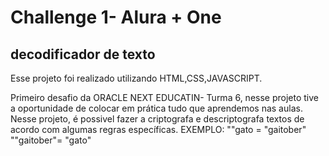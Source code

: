 # Challenge 1- Alura + One
## decodificador de texto

Esse projeto foi realizado utilizando HTML,CSS,JAVASCRIPT.

Primeiro desafio da ORACLE NEXT EDUCATIN- Turma 6, nesse projeto tive a oportunidade de colocar em prática tudo que aprendemos nas aulas.
Nesse projeto, é possivel fazer a criptografa e descriptografa textos de acordo com algumas regras específicas.
EXEMPLO:
""gato = "gaitober"
""gaitober"= "gato"
